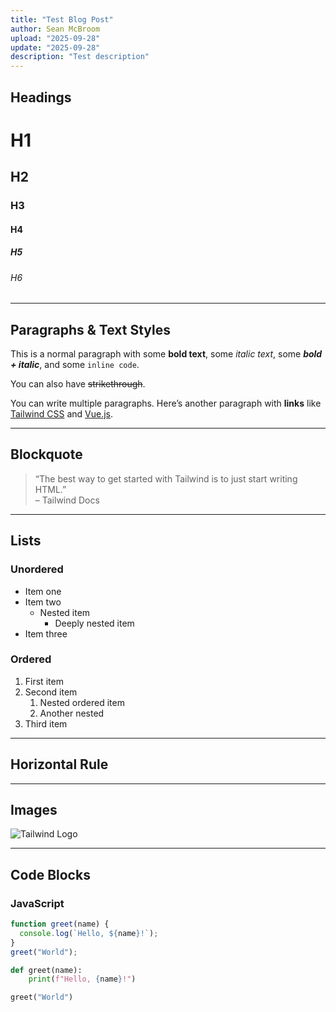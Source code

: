 ```yaml
---
title: "Test Blog Post"
author: Sean McBroom
upload: "2025-09-28"
update: "2025-09-28"
description: "Test description"
---
```


## Headings

# H1
## H2
### H3
#### H4
##### H5
###### H6

---

## Paragraphs & Text Styles

This is a normal paragraph with some **bold text**, some *italic text*, some ***bold + italic***, and some `inline code`.

You can also have ~~strikethrough~~.

You can write multiple paragraphs. Here’s another paragraph with **links** like [Tailwind CSS](https://tailwindcss.com) and [Vue.js](https://vuejs.org).

---

## Blockquote

> “The best way to get started with Tailwind is to just start writing HTML.”  
> – Tailwind Docs

---

## Lists

### Unordered
- Item one
- Item two
  - Nested item
    - Deeply nested item
- Item three

### Ordered
1. First item
2. Second item
   1. Nested ordered item
   2. Another nested
3. Third item

---

## Horizontal Rule

---

## Images

![Tailwind Logo](https://tailwindcss.com/favicons/apple-touch-icon.png)

---

## Code Blocks

### JavaScript
```js
function greet(name) {
  console.log(`Hello, ${name}!`);
}
greet("World");
```
```py
def greet(name):
    print(f"Hello, {name}!")

greet("World")
```